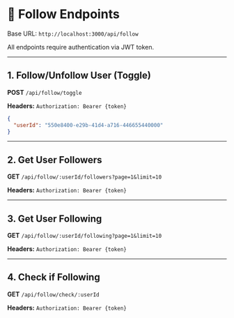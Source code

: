 # 👥 Follow Endpoints

Base URL: `http://localhost:3000/api/follow`

All endpoints require authentication via JWT token.

---

## 1. Follow/Unfollow User (Toggle)

**POST** `/api/follow/toggle`

**Headers:** `Authorization: Bearer {token}`

```json
{
  "userId": "550e8400-e29b-41d4-a716-446655440000"
}
```

---

## 2. Get User Followers

**GET** `/api/follow/:userId/followers?page=1&limit=10`

**Headers:** `Authorization: Bearer {token}`

---

## 3. Get User Following

**GET** `/api/follow/:userId/following?page=1&limit=10`

**Headers:** `Authorization: Bearer {token}`

---

## 4. Check if Following

**GET** `/api/follow/check/:userId`

**Headers:** `Authorization: Bearer {token}`

